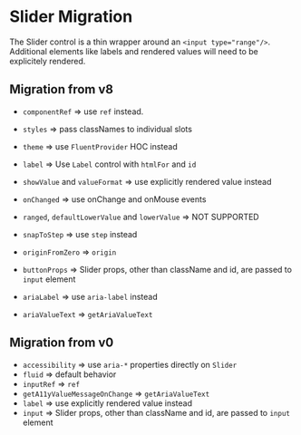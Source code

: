 # Slider Migration

The Slider control is a thin wrapper around an `<input type="range"/>`. Additional elements like labels and rendered values will need to be explicitely rendered.

## Migration from v8

- `componentRef` => use `ref` instead.
- `styles` => pass classNames to individual slots
- `theme` => use `FluentProvider` HOC instead
- `label` => Use `Label` control with `htmlFor` and `id`

- `showValue` and `valueFormat` => use explicitly rendered value instead
- `onChanged` => use onChange and onMouse events
- `ranged`, `defaultLowerValue` and `lowerValue` => NOT SUPPORTED
- `snapToStep` => use `step` instead
- `originFromZero` => `origin`
- `buttonProps` => Slider props, other than className and id, are passed to `input` element
- `ariaLabel` => use `aria-label` instead
- `ariaValueText` => `getAriaValueText`

## Migration from v0

- `accessibility` => use `aria-*` properties directly on `Slider`
- `fluid` => default behavior
- `inputRef` => `ref`
- `getA11yValueMessageOnChange` => `getAriaValueText`
- `label` => use explicitly rendered value instead
- `input` => Slider props, other than className and id, are passed to `input` element

